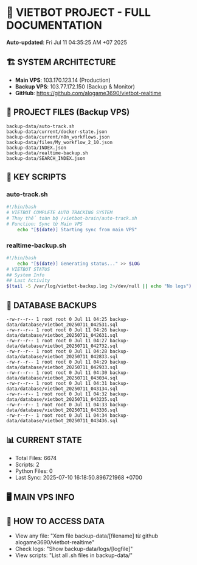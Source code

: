 # 🤖 VIETBOT PROJECT - FULL DOCUMENTATION
**Auto-updated**: Fri Jul 11 04:35:25 AM +07 2025

## 🏗️ SYSTEM ARCHITECTURE
- **Main VPS**: 103.170.123.14 (Production)
- **Backup VPS**: 103.77.172.150 (Backup & Monitor)
- **GitHub**: https://github.com/alogame3690/vietbot-realtime

## 📁 PROJECT FILES (Backup VPS)
```
backup-data/auto-track.sh
backup-data/current/docker-state.json
backup-data/current/n8n_workflows.json
backup-data/files/My_workflow_2_10.json
backup-data/INDEX.json
backup-data/realtime-backup.sh
backup-data/SEARCH_INDEX.json
```

## 🔧 KEY SCRIPTS
### auto-track.sh
```bash
#!/bin/bash
# VIETBOT COMPLETE AUTO TRACKING SYSTEM
# Thay thế toàn bộ /vietbot-brain/auto-track.sh
# Function: Sync từ Main VPS
    echo "[$(date)] Starting sync from main VPS"
```
### realtime-backup.sh
```bash
#!/bin/bash
    echo "[$(date)] Generating status..." >> $LOG
# VIETBOT STATUS
## System Info
## Last Activity
$(tail -5 /var/log/vietbot-backup.log 2>/dev/null || echo "No logs")
```

## 💾 DATABASE BACKUPS
```
-rw-r--r-- 1 root root 0 Jul 11 04:25 backup-data/database/vietbot_20250711_042531.sql
-rw-r--r-- 1 root root 0 Jul 11 04:26 backup-data/database/vietbot_20250711_042631.sql
-rw-r--r-- 1 root root 0 Jul 11 04:27 backup-data/database/vietbot_20250711_042732.sql
-rw-r--r-- 1 root root 0 Jul 11 04:28 backup-data/database/vietbot_20250711_042833.sql
-rw-r--r-- 1 root root 0 Jul 11 04:29 backup-data/database/vietbot_20250711_042933.sql
-rw-r--r-- 1 root root 0 Jul 11 04:30 backup-data/database/vietbot_20250711_043034.sql
-rw-r--r-- 1 root root 0 Jul 11 04:31 backup-data/database/vietbot_20250711_043134.sql
-rw-r--r-- 1 root root 0 Jul 11 04:32 backup-data/database/vietbot_20250711_043235.sql
-rw-r--r-- 1 root root 0 Jul 11 04:33 backup-data/database/vietbot_20250711_043336.sql
-rw-r--r-- 1 root root 0 Jul 11 04:34 backup-data/database/vietbot_20250711_043436.sql
```

## 📊 CURRENT STATE
- Total Files: 6674
- Scripts: 2
- Python Files: 0
- Last Sync: 2025-07-10 16:18:50.896721968 +0700

## 🖥️ MAIN VPS INFO


## 🚨 HOW TO ACCESS DATA
- View any file: "Xem file backup-data/[filename] từ github alogame3690/vietbot-realtime"
- Check logs: "Show backup-data/logs/[logfile]"
- View scripts: "List all .sh files in backup-data/"
